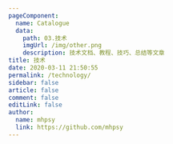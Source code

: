 ```yaml
---
pageComponent: 
  name: Catalogue
  data: 
    path: 03.技术
    imgUrl: /img/other.png
    description: 技术文档、教程、技巧、总结等文章
title: 技术
date: 2020-03-11 21:50:55
permalink: /technology/
sidebar: false
article: false
comment: false
editLink: false
author: 
  name: mhpsy
  link: https://github.com/mhpsy
---
```

